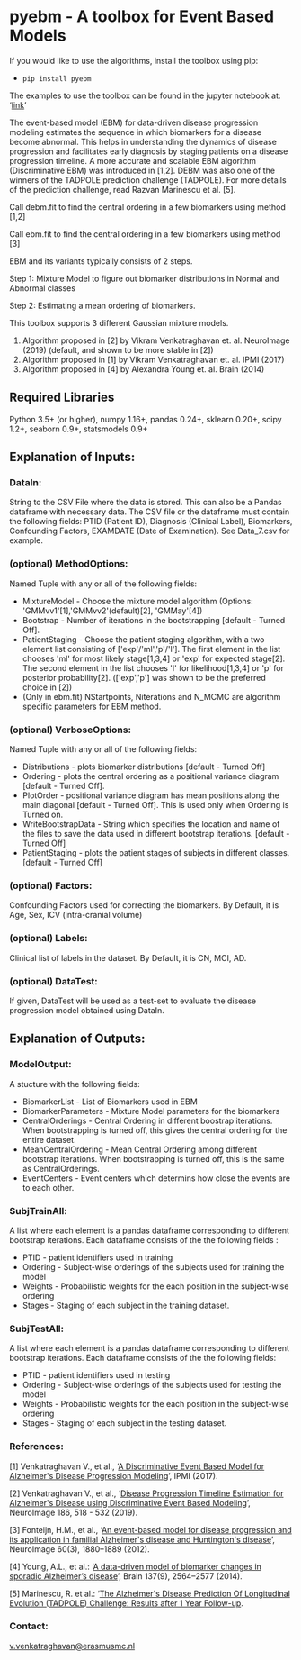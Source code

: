 # pyebm - A toolbox for Event Based Models

If you would like to use the algorithms, install the toolbox using pip:

- `pip install pyebm`

The examples to use the toolbox can be found in the jupyter notebook at: ‘[link](https://github.com/88vikram/pyebm/tree/master/notebooks)’

The event-based model (EBM) for data-driven disease progression modeling estimates the sequence in which biomarkers for a disease become abnormal. This helps in understanding the dynamics of disease progression and facilitates early diagnosis by staging patients on a disease progression timeline. A more accurate and scalable EBM algorithm (Discriminative EBM) was introduced in [1,2]. DEBM was also one of the winners of the TADPOLE prediction challenge (TADPOLE). For more details of the prediction challenge, read Razvan Marinescu et al. [5].

Call debm.fit to find the central ordering in a few biomarkers using method [1,2]

Call ebm.fit to find the central ordering in a few biomarkers using method [3]

EBM and its variants typically consists of 2 steps. 

Step 1: Mixture Model to figure out biomarker distributions in Normal and Abnormal classes

Step 2: Estimating a mean ordering of biomarkers.

This toolbox supports 3 different Gaussian mixture models.
1. Algorithm proposed in [2] by Vikram Venkatraghavan et. al. NeuroImage (2019) (default, and shown to be more stable in [2])
2. Algorithm proposed in [1] by Vikram Venkatraghavan et. al. IPMI (2017)
3. Algorithm proposed in [4] by Alexandra Young et. al. Brain (2014)

## Required Libraries

Python 3.5+ (or higher), numpy 1.16+, pandas 0.24+, sklearn 0.20+, scipy 1.2+, seaborn 0.9+, statsmodels 0.9+

## Explanation of Inputs:

### DataIn:
 String to the CSV File where the data is stored. This can also be a Pandas dataframe with necessary data. The CSV file or the dataframe must contain the following fields: PTID (Patient ID), Diagnosis (Clinical Label), Biomarkers, Confounding Factors, EXAMDATE (Date of Examination). See Data_7.csv for example.
### (optional) MethodOptions:
Named Tuple with any or all of the following fields:

*   MixtureModel - Choose the mixture model algorithm (Options: 'GMMvv1'[1],'GMMvv2'(default)[2], 'GMMay'[4]) 
*   Bootstrap - Number of iterations in the bootstrapping [default - Turned Off].
*   PatientStaging - Choose the patient staging algorithm, with a two element list consisting of ['exp'/'ml','p'/'l']. The first element in the list chooses 'ml' for most likely stage[1,3,4] or 'exp' for expected stage[2]. The second element in the list chooses 'l' for likelihood[1,3,4] or 'p' for posterior probability[2]. (['exp','p'] was shown to be the preferred choice in [2])
*   (Only in ebm.fit) NStartpoints, Niterations and N_MCMC are algorithm specific parameters for EBM method.

### (optional) VerboseOptions:
Named Tuple with any or all of the following fields:

*   Distributions - plots biomarker distributions [default - Turned Off]
*   Ordering - plots the central ordering as a positional variance diagram [default - Turned Off].
*   PlotOrder - positional variance diagram has mean positions along the main diagonal [default - Turned Off]. This is used only when Ordering is Turned on.
*   WriteBootstrapData - String which specifies the location and name of the files to save the data used in different bootstrap iterations. [default - Turned Off]
*   PatientStaging - plots the patient stages of subjects in different classes. [default - Turned Off]

### (optional) Factors:
Confounding Factors used for correcting the biomarkers. By Default, it is Age, Sex, ICV (intra-cranial volume)

### (optional) Labels:
Clinical list of labels in the dataset. By Default, it is CN, MCI, AD.

### (optional) DataTest:
If given, DataTest will be used as a test-set to evaluate the disease progression model obtained using DataIn.

## Explanation of Outputs:

### ModelOutput:
A stucture with the following fields:
* BiomarkerList - List of Biomarkers used in EBM
* BiomarkerParameters - Mixture Model parameters for the biomarkers
* CentralOrderings - Central Ordering in different boostrap iterations. When bootstrapping is turned off, this gives the central ordering for the entire dataset.
* MeanCentralOrdering - Mean Central Ordering among different bootstrap iterations. When bootstrapping is turned off, this is the same as CentralOrderings.
* EventCenters - Event centers which determins how close the events are to each other.

### SubjTrainAll:
A list where each element is a pandas dataframe corresponding to different bootstrap iterations. 
Each dataframe consists of the the following fields :
* PTID - patient identifiers used in training
* Ordering - Subject-wise orderings of the subjects used for training the model
* Weights - Probabilistic weights for the each position in the subject-wise ordering
* Stages - Staging of each subject in the training dataset.

### SubjTestAll:
A list where each element is a pandas dataframe corresponding to different bootstrap iterations. 
Each dataframe consists of the the following fields:
* PTID - patient identifiers used in testing
* Ordering - Subject-wise orderings of the subjects used for testing the model
* Weights - Probabilistic weights for the each position in the subject-wise ordering
* Stages - Staging of each subject in the testing dataset.

### References:

[1] Venkatraghavan V., et al., ‘[A Discriminative Event Based Model for Alzheimer's Disease Progression Modeling](https://arxiv.org/abs/1702.06408)’, IPMI (2017).

[2] Venkatraghavan V., et al., ‘[Disease Progression Timeline Estimation for Alzheimer's Disease using Discriminative Event Based Modeling](https://doi.org/10.1016/j.neuroimage.2018.11.024)’, NeuroImage 186, 518 - 532 (2019).

[3] Fonteijn, H.M., et al., ‘[An event-based model for disease progression and its application in familial Alzheimer's disease and Huntington's disease](https://doi.org/10.1016/j.neuroimage.2012.01.062)’, NeuroImage 60(3), 1880–1889 (2012).

[4] Young, A.L., et al.: ‘[A data-driven model of biomarker changes in sporadic Alzheimer’s disease](https://doi.org/10.1093/brain/awu176)’, Brain 137(9), 2564–2577 (2014).

[5] Marinescu, R. et al.: ‘[The Alzheimer's Disease Prediction Of Longitudinal Evolution (TADPOLE) Challenge: Results after 1 Year Follow-up](https://arxiv.org/abs/2002.03419). 

### Contact:

v.venkatraghavan@erasmusmc.nl
